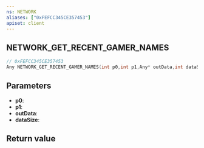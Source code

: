 ```yaml
---
ns: NETWORK
aliases: ["0xFEFCC345CE357453"]
apiset: client
---
```

## NETWORK_GET_RECENT_GAMER_NAMES

```c
// 0xFEFCC345CE357453
Any NETWORK_GET_RECENT_GAMER_NAMES(int p0,int p1,Any* outData,int dataSize);
```


## Parameters
* **p0**:
* **p1**:
* **outData**:
* **dataSize**:

## Return value

